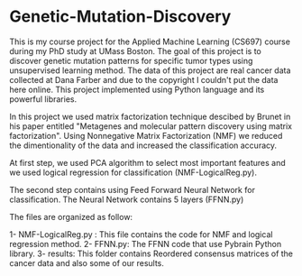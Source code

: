 # Genetic-Mutation-Discovery

This is my course project for the Applied Machine Learning (CS697) course during my PhD study at UMass Boston. The goal of this project is to discover genetic mutation patterns for specific tumor types using unsupervised learning method. The data of this project are real cancer data collected at Dana Farber and due to the copyright I couldn't put the data here online. This project implemented using Python language and its powerful libraries. 

In this project we used matrix factorization technique descibed by Brunet in his paper entitled "Metagenes and molecular pattern discovery using matrix factorization". Using Nonnegative Matrix Factorization (NMF) we reduced the dimentionality of the data and increased the classification accuracy. 

At first step, we used PCA algorithm to select most important features and we used logical regression for classification (NMF-LogicalReg.py). 

The second step contains using Feed Forward Neural Network for classification. The Neural Network contains 5 layers (FFNN.py)

The files are organized as follow:

1- NMF-LogicalReg.py : This file contains the code for NMF and logical regression method.
2- FFNN.py: The FFNN code that use Pybrain Python library.
3- results: This folder contains Reordered consensus matrices of the cancer data and also some of our results.

